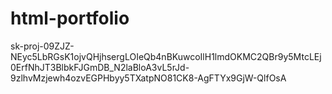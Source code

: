 # html-portfolio
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